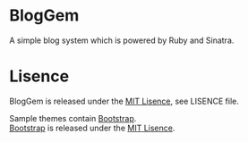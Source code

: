 BlogGem
=======

A simple blog system which is powered by Ruby and Sinatra.

Lisence
=======

BlogGem is released under the [MIT Lisence][MIT], see LISENCE file.  
  
Sample themes contain [Bootstrap][bootstrap].  
[Bootstrap][bootstrap] is released under the [MIT Lisence][MIT].

[MIT]: http://www.opensource.org/licenses/mit-license.php
[bootstrap]: http://getbootstrap.com/
